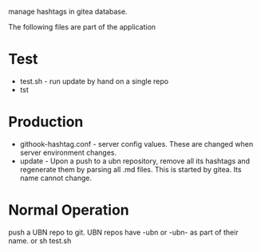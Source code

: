 manage hashtags in gitea database.

The following files are part of the application
# Test
- test.sh                   - run update by hand on a single repo
- tst

# Production
- githook-hashtag.conf      - server config values. These are changed when server environment changes.
- update                    - Upon a push to a ubn repository, remove all its hashtags and regenerate them by 
parsing all .md files. This is started by gitea. Its name cannot change.

# Normal Operation

push a UBN repo to git. UBN repos have -ubn or -ubn- as part of their name.
  or
sh test.sh

